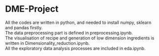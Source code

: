 # DME-Project

All the codes are written in python, and needed to install numpy, sklearn and pandas firstly.  
The data preprocessing part is defined in preprocessing.ipynb.  
The visualisation of recipe and generation of low dimension ingredients is written in Dimensionality_reduction.ipynb.  
All the exploratory data analysis processes are included in eda.ipynb.

